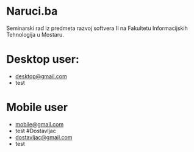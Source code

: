 # Naruci.ba
Seminarski rad iz predmeta razvoj softvera II na Fakultetu Informacijskih Tehnologija u Mostaru.

# Desktop user:
  - desktop@gmail.com
  - test
# Mobile user
  - mobile@gmail.com
  - test
#Dostavljac
  - dostavljac@gmail.com
  - test
